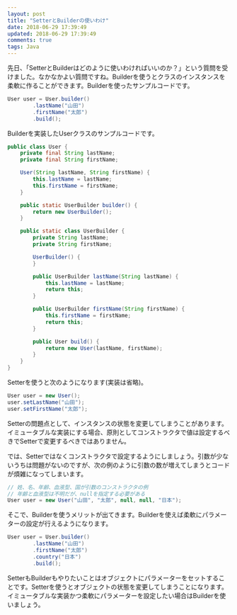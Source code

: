 ```yaml
---
layout: post
title: "SetterとBuilderの使いわけ"
date: 2018-06-29 17:39:49
updated: 2018-06-29 17:39:49
comments: true
tags: Java
---
```


先日、「SetterとBuilderはどのように使いわければいいのか？」という質問を受けました。なかなかよい質問ですね。Builderを使うとクラスのインスタンスを柔軟に作ることができます。Builderを使ったサンプルコードです。

```java
User user = User.builder()
        .lastName("山田")
        .firstName("太郎")
        .build();
```

Builderを実装したUserクラスのサンプルコードです。

```java
public class User {
    private final String lastName;
    private final String firstName;

    User(String lastName, String firstName) {
        this.lastName = lastName;
        this.firstName = firstName;
    }

    public static UserBuilder builder() {
        return new UserBuilder();
    }

    public static class UserBuilder {
        private String lastName;
        private String firstName;

        UserBuilder() {
        }

        public UserBuilder lastName(String lastName) {
            this.lastName = lastName;
            return this;
        }

        public UserBuilder firstName(String firstName) {
            this.firstName = firstName;
            return this;
        }

        public User build() {
            return new User(lastName, firstName);
        }
    }
}
```

Setterを使うと次のようになります(実装は省略)。

```java
User user = new User();
user.setLastName("山田");
user.setFirstName("太郎");
```

Setterの問題点として、インスタンスの状態を変更してしまうことがあります。イミュータブルな実装にする場合、原則としてコンストラクタで値は設定するべきでSetterで変更するべきではありません。


では、Setterではなくコンストラクタで設定するようにしましょう。引数が少ないうちは問題がないのですが、次の例のように引数の数が増えてしまうとコードが煩雑になってしまいます。

```java
// 姓、名、年齢、血液型、国が引数のコンストラクタの例
// 年齢と血液型は不明だが、nullを指定する必要がある
User user = new User("山田", "太郎", null, null, "日本");
```

そこで、Builderを使うメリットが出てきます。Builderを使えば柔軟にパラメーターの設定が行えるようになります。

```java
User user = User.builder()
        .lastName("山田")
        .firstName("太郎")
        .country("日本")
        .build();
```

SetterもBuilderもやりたいことはオブジェクトにパラメーターをセットすることです。Setterを使うとオブジェクトの状態を変更してしまうことになります。イミュータブルな実装かつ柔軟にパラメーターを設定したい場合はBuilderを使いましょう。

